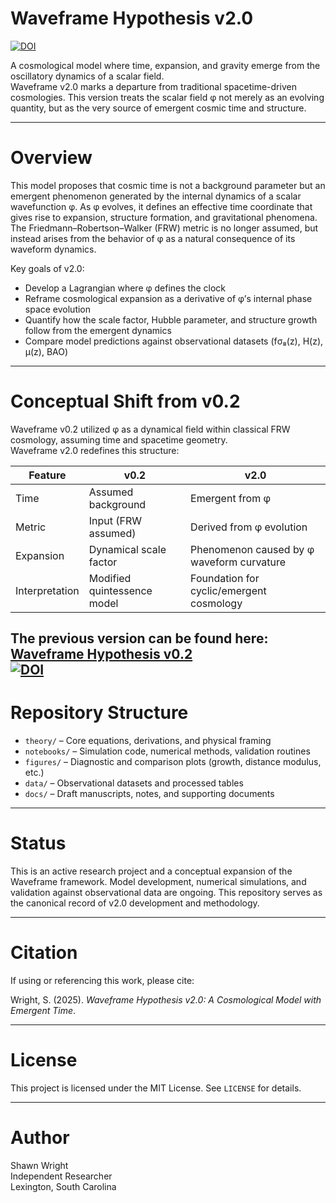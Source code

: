 # Waveframe Hypothesis v2.0

[![DOI](https://zenodo.org/badge/1030461404.svg)](https://doi.org/10.5281/zenodo.16696712)

A cosmological model where time, expansion, and gravity emerge from the oscillatory dynamics of a scalar field.  
Waveframe v2.0 marks a departure from traditional spacetime-driven cosmologies. This version treats the scalar field φ not merely as an evolving quantity, but as the very source of emergent cosmic time and structure. 

---

# Overview

This model proposes that cosmic time is not a background parameter but an emergent phenomenon generated by the internal dynamics of a scalar wavefunction φ. As φ evolves, it defines an effective time coordinate that gives rise to expansion, structure formation, and gravitational phenomena. The Friedmann–Robertson–Walker (FRW) metric is no longer assumed, but instead arises from the behavior of φ as a natural consequence of its waveform dynamics.

Key goals of v2.0:
- Develop a Lagrangian where φ defines the clock
- Reframe cosmological expansion as a derivative of φ’s internal phase space evolution
- Quantify how the scale factor, Hubble parameter, and structure growth follow from the emergent dynamics
- Compare model predictions against observational datasets (fσ₈(z), H(z), μ(z), BAO)

---

# Conceptual Shift from v0.2

Waveframe v0.2 utilized φ as a dynamical field within classical FRW cosmology, assuming time and spacetime geometry.  
Waveframe v2.0 redefines this structure:

| Feature | v0.2 | v2.0 |
|--------|------|------|
| Time | Assumed background | Emergent from φ |
| Metric | Input (FRW assumed) | Derived from φ evolution |
| Expansion | Dynamical scale factor | Phenomenon caused by φ waveform curvature |
| Interpretation | Modified quintessence model | Foundation for cyclic/emergent cosmology |

The previous version can be found here:  
[Waveframe Hypothesis v0.2](https://doi.org/10.5281/zenodo.16657151)  
[![DOI](https://zenodo.org/badge/DOI/10.5281/zenodo.16657151.svg)](https://doi.org/10.5281/zenodo.16657151)
---

# Repository Structure

- `theory/` – Core equations, derivations, and physical framing
- `notebooks/` – Simulation code, numerical methods, validation routines
- `figures/` – Diagnostic and comparison plots (growth, distance modulus, etc.)
- `data/` – Observational datasets and processed tables
- `docs/` – Draft manuscripts, notes, and supporting documents

---

# Status

This is an active research project and a conceptual expansion of the Waveframe framework. Model development, numerical simulations, and validation against observational data are ongoing. This repository serves as the canonical record of v2.0 development and methodology.

---

# Citation

If using or referencing this work, please cite:

Wright, S. (2025). *Waveframe Hypothesis v2.0: A Cosmological Model with Emergent Time*.

---

# License

This project is licensed under the MIT License. See `LICENSE` for details.

---

# Author

Shawn Wright  
Independent Researcher  
Lexington, South Carolina

